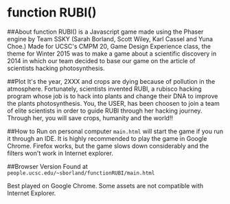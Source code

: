 # function RUBI()

##About
function RUBI() is a Javascript game made using the Phaser engine by Team SSKY (Sarah Borland, Scott Wiley, Karl Cassel and Yuna Choe.)
Made for UCSC's CMPM 20, Game Design Experience class, the theme for Winter 2015 was to make a game about a scientific discovery
in 2014 in which our team decided to base our game on the article of scientists hacking photosynthesis. 

##Plot
It's the year, 2XXX and crops are dying because of pollution in the atmosphere.
Fortunately, scientists invented RUBI, a rubisco hacking program whose job is to hack into plants and change their DNA to improve the plants photosynthesis.
You, the USER, has been choosen to join a team of elite scientists in order to guide RUBI through her hacking journey. Through her, you will save crops, humanity and the world!!

##How to Run on personal computer
`main.html` will start the game if you run it through an IDE. It is highly recommended to play the game in Google Chrome. Firefox works, but the game slows down considerably and the filters won't work in Internet explorer.

##Browser Version
Found at `people.ucsc.edu/~sborland/functionRUBI/main.html` 


Best played on Google Chrome. Some assets are not compatible with Internet Explorer.
